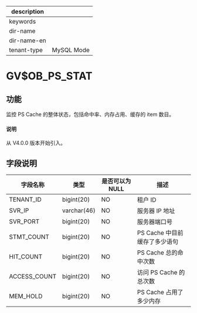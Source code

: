 |description||
|---|---|
|keywords||
|dir-name||
|dir-name-en||
|tenant-type|MySQL Mode|

# GV$OB_PS_STAT

## 功能

监控 PS Cache 的整体状态，包括命中率、内存占用、缓存的 item 数目。

<main id="notice" type='explain'>
  <h4>说明</h4>
  <p>从 V4.0.0 版本开始引入。</p>
</main>

## 字段说明

|     字段名称     |     类型      | 是否可以为 NULL |         描述          |
|--------------|-------------|------------|---------------------|
| TENANT_ID    | bigint(20)  | NO         | 租户 ID               |
| SVR_IP       | varchar(46) | NO         | 服务器 IP 地址           |
| SVR_PORT     | bigint(20)  | NO         | 服务器端口号              |
| STMT_COUNT   | bigint(20)  | NO         | PS Cache 中目前缓存了多少语句 |
| HIT_COUNT    | bigint(20)  | NO         | PS Cache 总的命中次数     |
| ACCESS_COUNT | bigint(20)  | NO         | 访问 PS Cache 的总次数    |
| MEM_HOLD     | bigint(20)  | NO         | PS Cache 占用了多少内存    |
